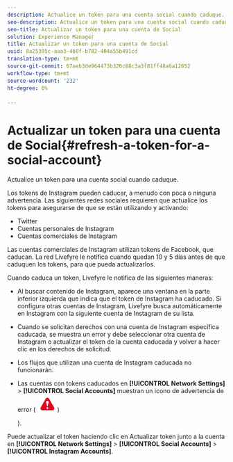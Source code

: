 ```yaml
---
description: Actualice un token para una cuenta social cuando caduque.
seo-description: Actualice un token para una cuenta social cuando caduque.
seo-title: Actualizar un token para una cuenta de Social
solution: Experience Manager
title: Actualizar un token para una cuenta de Social
uuid: 8a25305c-aaa3-460f-b782-404a55b491cd
translation-type: tm+mt
source-git-commit: 67aeb3de964473b326c88c3a3f81ff48a6a12652
workflow-type: tm+mt
source-wordcount: '232'
ht-degree: 0%

---
```



# Actualizar un token para una cuenta de Social{#refresh-a-token-for-a-social-account}

Actualice un token para una cuenta social cuando caduque.

Los tokens de Instagram pueden caducar, a menudo con poca o ninguna advertencia. Las siguientes redes sociales requieren que actualice los tokens para asegurarse de que se están utilizando y activando:

* Twitter
* Cuentas personales de Instagram
* Cuentas comerciales de Instagram

Las cuentas comerciales de Instagram utilizan tokens de Facebook, que caducan. La red Livefyre le notifica cuando quedan 10 y 5 días antes de que caduquen los tokens, para que pueda actualizarlos.

Cuando caduca un token, Livefyre le notifica de las siguientes maneras:

* Al buscar contenido de Instagram, aparece una ventana en la parte inferior izquierda que indica que el token de Instagram ha caducado. Si configura otras cuentas de Instagram, Livefyre busca automáticamente en Instagram con la siguiente cuenta de Instagram de su lista.
* Cuando se solicitan derechos con una cuenta de Instagram específica caducada, se muestra un error y debe seleccionar otra cuenta de Instagram o actualizar el token de la cuenta caducada y volver a hacer clic en los derechos de solicitud.
* Los flujos que utilizan una cuenta de Instagram caducada no funcionarán.
* Las cuentas con tokens caducados en **[!UICONTROL Network Settings]** > **[!UICONTROL Social Accounts]** muestran un icono de advertencia de error ( ![](assets/warningError.png))

   ).

Puede actualizar el token haciendo clic en Actualizar token junto a la cuenta en **[!UICONTROL Network Settings]** > **[!UICONTROL Social Accounts]** > **[!UICONTROL Instagram Accounts]**.
